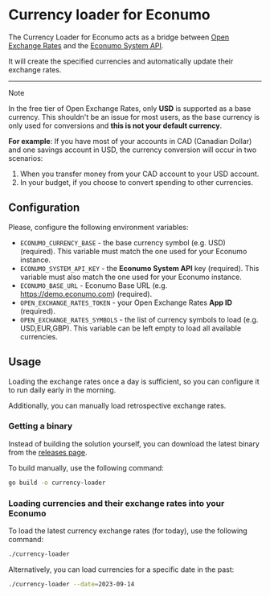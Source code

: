 # Currency loader for Econumo

The Currency Loader for Econumo acts as a bridge between [Open Exchange Rates](https://openexchangerates.org) and
the [Econumo System API](https://econumo.com/docs/api/).

It will create the specified currencies and automatically update their exchange rates.

---
> [!NOTE]
> In the free tier of Open Exchange Rates, only **USD** is supported as a base currency.
> This shouldn't be an issue for most users, as the base currency is only used for conversions and **this is not your default currency**.
>
> **For example**: If you have most of your accounts in CAD (Canadian Dollar) and one savings account in USD, the currency
> conversion will occur in two scenarios:
> 1. When you transfer money from your CAD account to your USD account.
> 2. In your budget, if you choose to convert spending to other currencies.

## Configuration

Please, configure the following environment variables:

- `ECONUMO_CURRENCY_BASE` - the base currency symbol (e.g. USD) (required). This variable must match the one used for your Econumo instance.
- `ECONUMO_SYSTEM_API_KEY` - the **Econumo System API** key (required). This variable must also match the one used for your Econumo instance.
- `ECONUMO_BASE_URL` - Econumo Base URL (e.g. https://demo.econumo.com) (required).
- `OPEN_EXCHANGE_RATES_TOKEN` - your Open Exchange Rates **App ID** (required).
- `OPEN_EXCHANGE_RATES_SYMBOLS` - the list of currency symbols to load (e.g. USD,EUR,GBP). This variable can be left empty to load all available currencies.

## Usage

Loading the exchange rates once a day is sufficient, so you can configure it to run daily early in the morning.

Additionally, you can manually load retrospective exchange rates.


### Getting a binary

Instead of building the solution yourself, you can download the latest binary from the [releases page](https://github.com/econumo/currency-loader/releases).

To build manually, use the following command:

```bash
go build -o currency-loader
```


### Loading currencies and their exchange rates into your Econumo

To load the latest currency exchange rates (for today), use the following command:

```bash
./currency-loader 
```

Alternatively, you can load currencies for a specific date in the past:

```bash
./currency-loader --date=2023-09-14
```
